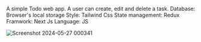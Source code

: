 A simple Todo web app.
A user can create, edit and delete a task.
Database: Browser's local storage
Style: Tailwind Css
State management: Redux
Framwork: Next Js
Language: JS


![Screenshot 2024-05-27 000341](https://github.com/imran-24/caretutors-todos/assets/91665909/c5d778be-fec7-4315-8cff-8a38fa338f99)
